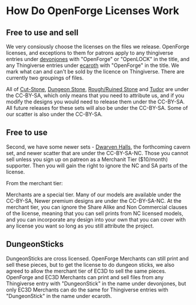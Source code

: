 How Do OpenForge Licenses Work
==============================

Free to use and sell
--------------------
We very consiously choose the licenses on the files we release.  OpenForge licenses, and exceptions to them for patrons apply to any thingiverse entries under [devonjones](https://www.thingiverse.com/devonjones/designs) with "OpenForge" or "OpenLOCK" in the title, and any Thingiverse entries under [ecaroth](https://www.thingiverse.com/ecaroth/designs) with "OpenForge" in the title.  We mark what can and can't be sold by the licence on Thingiverse. There are currently two groupings of files.

All of [Cut-Stone](https://www.thingiverse.com/devonjones/collections/openforge-2-cut-stone-series), [Dungeon Stone](https://www.thingiverse.com/devonjones/collections/openforge-2-dungeon-stone-series), [Rough/Ruined Stone](https://www.thingiverse.com/devonjones/collections/openforge-2-rough-and-ruined-stone-series) and [Tudor](https://www.thingiverse.com/devonjones/collections/openforge-2-tudor-series) are under the CC-BY-SA, which only means that you need to attribute us, and if you modify the designs you would need to release them under the CC-BY-SA. All future releases for these sets will also be under the CC-BY-SA.  Some of our scatter is also under the CC-BY-SA.

Free to use
-----------
Second, we have some newer sets - [Dwarven Halls](https://www.thingiverse.com/devonjones/collections/openforge-2-dwarven-halls), the forthcoming cavern set, and newer scatter that are under the CC-BY-SA-NC. Those you cannot sell unless you sign up on patreon as a Merchanit Tier ($10/month) supporter. Then you will gain the right to ignore the NC and SA parts of the license.

From the merchant tier:

Merchants are a special tier. Many of our models are available under the CC-BY-SA, Newer premium designs are under the CC-BY-SA-NC.  At the merchant tier, you can ignore the Share Alike and Non Commercial clauses of the license, meaning that you can sell prints from NC licensed models, and you can incorporate any design into your own that you can cover with any license you want so long as you still attribute the project.

DungeonSticks
-------------

DungeonSticks are cross licensed.  OpenForge Merchants can still print and sell these pieces, but to get the license to do dungeon sticks, we also agreed to allow the merchant tier of EC3D to sell the same pieces. OpenForge and EC3D Merchants can print and sell files from any Thingiverse entry with "DungeonStick" in the name under devonjones, but only EC3D Merchants can do the same for Thingiverse entries with "DungeonStick" in the name under ecaroth. 

